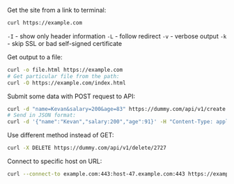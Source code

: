 Get the site from a link to terminal:
```bash
curl https://example.com
```

`-I` - show only header information
`-L` - follow redirect
`-v` - verbose output
`-k` - skip SSL or bad self-signed certificate

Get output to a file:
```bash
curl -o file.html https://example.com
# Get particular file from the path:
curl -O https://example.com/index.html
```

Submit some data with POST request to API:
```bash
curl -d "name=Kevan&salary=200&age=83" https://dummy.com/api/v1/create
# Send in JSON format:
curl -d '{"name":"Kevan","salary:200","age":91}' -H "Content-Type: application/json" https://dummy.com/api/v1/create
```

Use different method instead of GET:
```bash
curl -X DELETE https://dummy.com/api/v1/delete/2727
```

Connect to specific host on URL:
```bash
curl --connect-to example.com:443:host-47.example.com:443 https://example.com
```